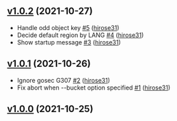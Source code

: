 ## [v1.0.2](https://github.com/hirose31/s3surfer/compare/v1.0.1...v1.0.2) (2021-10-27)

* Handle odd object key [#5](https://github.com/hirose31/s3surfer/pull/5) ([hirose31](https://github.com/hirose31))
* Decide default region by LANG [#4](https://github.com/hirose31/s3surfer/pull/4) ([hirose31](https://github.com/hirose31))
* Show startup message [#3](https://github.com/hirose31/s3surfer/pull/3) ([hirose31](https://github.com/hirose31))

## [v1.0.1](https://github.com/hirose31/s3surfer/compare/v1.0.0...v1.0.1) (2021-10-26)

* Ignore gosec G307 [#2](https://github.com/hirose31/s3surfer/pull/2) ([hirose31](https://github.com/hirose31))
* Fix abort when --bucket option specified [#1](https://github.com/hirose31/s3surfer/pull/1) ([hirose31](https://github.com/hirose31))

## [v1.0.0](https://github.com/hirose31/s3surfer/compare/b42907131c11...v1.0.0) (2021-10-25)
